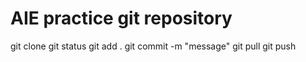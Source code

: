 # AIE practice git repository

git clone <repo url>
git status
git add .
git commit -m "message"
git pull
git push
